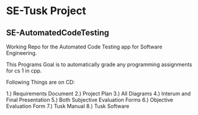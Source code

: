 # SE-Tusk Project
## SE-AutomatedCodeTesting
Working Repo for the Automated Code Testing app for Software Engineering.

This Programs Goal is to automatically grade any programming assignments for cs 1 in cpp.

Following Things are on CD:

1.) Requirements Document
2.) Project Plan
3.) All Diagrams
4.) Interum and Final Presentation
5.) Both Subjective Evaluation Forms
6.) Objective Evaluation Form
7.) Tusk Manual
8.) Tusk Software
